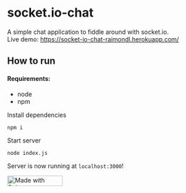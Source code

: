 # socket.io-chat
A simple chat application to fiddle around with socket.io.\
Live demo: https://socket-io-chat-raimondl.herokuapp.com/

## How to run
#### Requirements:
- node
- npm

Install dependencies
```
npm i
```

Start server
```
node index.js
```
Server is now running at ```localhost:3000```!


<a href="https://bulma.io">
<img src="https://bulma.io/images/made-with-bulma.png" alt="Made with Bulma" width="128" height="24">
</a>
